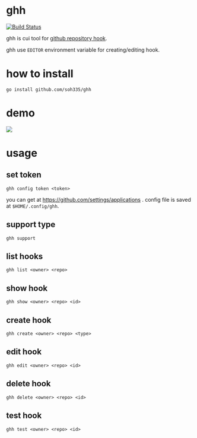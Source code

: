 # ghh

[![Build Status](https://travis-ci.org/soh335/ghh.png?branch=master)](https://travis-ci.org/soh335/ghh)

ghh is cui tool for [github repository hook](http://developer.github.com/v3/repos/hooks/).

ghh use ```EDITOR``` environment variable for creating/editing hook.

# how to install

```
go install github.com/soh335/ghh
```

# demo

![](http://gifzo.net/RTH66HHvoP.gif)

# usage

## set token

```
ghh config token <token>
```

you can get <token> at https://github.com/settings/applications .
config file is saved at  ```$HOME/.config/ghh```.

## support type

```
ghh support
```

## list hooks

```
ghh list <owner> <repo>
```

## show hook

```
ghh show <owner> <repo> <id>
```

## create hook

```
ghh create <owner> <repo> <type>
```

## edit hook

```
ghh edit <owner> <repo> <id>
```

## delete hook

```
ghh delete <owner> <repo> <id>
```

## test hook

```
ghh test <owner> <repo> <id>
```
